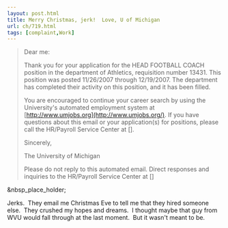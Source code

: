 ```yaml
---
layout: post.html
title: Merry Christmas, jerk!  Love, U of Michigan
url: ch/719.html
tags: [complaint,Work]
---
```

> Dear me:
> 
> Thank you for your application for the HEAD FOOTBALL COACH position in the department of Athletics, requisition number 13431. This position was posted 11/26/2007 through 12/19/2007. The department has completed their activity on this position, and it has been filled.
> 
> You are encouraged to continue your career search by using the University's automated employment system at [http://www.umjobs.org](http://www.umjobs.org/). If you have questions about this email or your application(s) for positions, please call the HR/Payroll Service Center at [].
> 
> Sincerely,
> 
> The University of Michigan
> 
> Please do not reply to this automated email. Direct responses and inquiries to the HR/Payroll Service Center at []

&nbsp_place_holder;

Jerks.  They email me Christmas Eve to tell me that they hired someone else.  They crushed my hopes and dreams.  I thought maybe that guy from WVU would fall through at the last moment.  But it wasn't meant to be.
